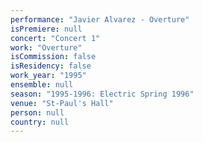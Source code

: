 ```yaml
---
performance: "Javier Alvarez - Overture"
isPremiere: null
concert: "Concert 1"
work: "Overture"
isCommission: false
isResidency: false
work_year: "1995"
ensemble: null
season: "1995-1996: Electric Spring 1996"
venue: "St-Paul's Hall"
person: null
country: null
---
```


